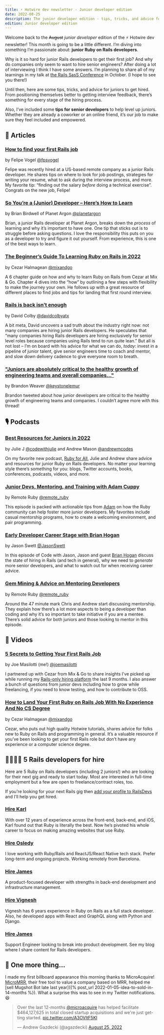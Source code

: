 ```yaml
---
title: ⚡️ Hotwire dev newsletter - Junior developer edition
date: 2022-08-25
description: The junior developer edition - tips, tricks, and advice for getting hired and how seniors can empower them.
edition: Junior developer edition
---
```


Welcome back to the ~~August~~ *junior developer* edition of the ⚡️ Hotwire dev newsletter! This month is going to be a little different. I’m diving into something I’m passionate about: **junior Ruby on Rails developers**.

Why is it so hard for junior Rails developers to get their first job? And why do companies only seem to want to hire senior engineers? After doing a lot of interviewing I think I have some answers. I’m planning to share all of my learnings in my talk at [the Rails SasS Conference](https://railssaas.com) in October. (I hope to see you there!)

Until then, here are some tips, tricks, and advice for juniors to get hired. From positioning themselves better to getting interview feedback, there’s something for every stage of the hiring process.

Also, I’ve included some **tips for senior developers** to help level up juniors. Whether they are already a coworker or an online friend, it’s our job to make sure they feel included and empowered.

## 📰 Articles

### [How to find your first Rails job](https://fpsvogel.com/posts/2022/how-to-find-ruby-rails-job)

by Felipe Vogel [@fpsvogel](https://twitter.com/fpsvogel)

Felipe was recently hired at a US-based remote company as a junior Rails developer. He shares tips on where to look for job postings, strategies for writing your resume, what to ask during the interview process, and more. My favorite tip: “finding out the salary *before* doing a technical exercise”. Congrats on the new job, Felipe!

### [So You’re a (Junior) Developer – Here’s How to Learn](https://blog.planetargon.com/entries/so-youre-a-junior-developer-heres-how-to-learn)

by Brian Birdwell of Planet Argon [@planetargon](https://twitter.com/planetargon)

Brian, a junior Rails developer at Planet Argon, breaks down the *process* of learning and why it’s important to have one. One tip that sticks out is to struggle before asking questions. I love the responsibility this puts on you as a developer to try and figure it out yourself. From experience, this is one of the best ways to learn.

### [The Beginner’s Guide To Learning Ruby on Rails in 2022](https://mixandgo.com/guide/learn-ruby-on-rails)

by Cezar Halmagean [@mixandgo](https://twitter.com/mixandgo)

A 6 chapter guide on how and why to learn Ruby on Rails from Cezar at Mix & Go. Chapter 4 dives into the “how” by outlining a few steps with flexibility to make the journey your own. He follows up with a great resource of different places to find jobs and tips for landing that first round interview.

### [Rails is back isn’t enough](https://www.colby.so/posts/rails-is-back-isnt-enough)

by David Colby [@davidcolbyatx](https://twitter.com/davidcolbyatx)

A bit meta, David uncovers a sad truth about the industry right now: not many companies are hiring junior Rails developers. He speculates that “many companies hiring Rails developers are hiring exclusively for senior level roles because companies using Rails tend to run quite lean.” But all is not lost – I’m on board with his advice for what we can do, *today*: invest in a pipeline of junior talent, give senior engineers time to coach and mentor, and slow down delivery cadence to give everyone room to breath.

### ["Juniors are absolutely critical to the healthy growth of engineering teams and overall companies..."](https://twitter.com/keystonelemur/status/1560857491776229376)

by Brandon Weaver [@keystonelemur](https://twitter.com/keystonelemur)

Brandon tweeted about how junior developers are critical to the healthy growth of engineering teams and companies. I couldn’t agree more with this thread!

## 🎙 Podcasts

### [Best Resources for Juniors in 2022](https://www.rubyforall.com/episodes/best-resources-for-juniors-in-2022)

by Julie J [@codewithjulie](https://twitter.com/codewithjulie) and Andrew Mason [@andrewmcodes](https://twitter.com/andrewmcodes)

On my favorite new podcast, [Ruby for All](https://www.rubyforall.com), Julie and Andrew share advice and resources for junior Ruby on Rails developers. No matter your learning style there’s something for you: blogs, Twitter accounts, books, conferences, podcasts, videos, and more.

### [Junior Devs, Mentoring, and Training with Adam Cuppy](https://remoteruby.com/190)

by Remote Ruby [@remote_ruby](https://twitter.com/remote_ruby)

This episode is packed with actionable tips from [Adam](https://twitter.com/adamcuppy) on how the Ruby community can help foster more junior developers. My favorites include casual mentorship programs, how to create a welcoming environment, and pair programming.

### [Early Developer Career Stage with Brian Hogan](https://www.codewithjason.com/podcast/11179354-159-early-developer-career-stage-with-brian-hogan/)

by Jason Swett [@JasonSwett](https://twitter.com/JasonSwett)

In this episode of Code with Jason, Jason and guest [Brian Hogan](https://twitter.com/bphogan) discuss the state of hiring in Rails (and tech in general), why we need to *generate* more senior developers, and what to watch out for when receiving career advice.

### [Gem Mining & Advice on Mentoring Developers](https://remoteruby.com/191)

by Remote Ruby [@remote_ruby](https://twitter.com/remote_ruby)

Around the 47 minute mark Chris and Andrew start discussing mentorship. They explain how there’s a lot more aspects to being a developer than coding and why it’s so important to take initiative if you are a mentee. There’s solid advice for both juniors and those looking to mentor in this episode.

## 🎥 Videos

### [5 Secrets to Getting Your First Rails Job](https://www.youtube.com/watch?v=UGWwrtj5k4M)

by Joe Masilotti (me!) [@joemasilotti](https://twitter.com/joemasilotti)

I partnered up with Cezar from Mix & Go to share insights I’ve picked up while running my [Rails-only hiring platform](https://railsdevs.com) the last 9 months. I also answer a bunch of questions from junior devs including how to grow while freelancing, if you need to know testing, and how to contribute to OSS.

### [How to Land Your First Ruby on Rails Job With No Experience And No CS Degree](https://www.youtube.com/watch?v=kG6w6kyAkN4)

by Cezar Halmagean [@mixandgo](https://twitter.com/mixandgo)

Cezar, who puts out high quality Hotwire tutorials, shares advice for folks new to Ruby on Rails and programming in general. It’s a valuable resource if you’ve been looking to get your first Rails role but don’t have any experience or a computer science degree.

## 👩‍💻👨‍💻 5 Rails developers for hire

Here are 5 Ruby on Rails developers (including 2 juniors!) who are looking for their next gig and ready to start today. Most are interested in full-time employment but a few are open to freelance/contract roles, too.

If you're looking for your next Rails gig then [add your profile to RailsDevs](https://railsdevs.com) and I'll help you get hired.

### [Hire Karl](https://railsdevs.com/developers/781)

With over 12 years of experience across the front-end, back-end, and iOS, Karl found out that Ruby is literally the best. Now he’s pivoted his whole career to focus on making amazing websites that use Ruby.

### [Hire Osledy](https://railsdevs.com/developers/803)

I love working with Ruby/Rails and ReactJS/React Native tech stack. Prefer long-term and ongoing projects. Working remotely from Barcelona.

### [Hire James](https://railsdevs.com/developers/19)

A product-focused developer with strengths in back-end development and infrastructure management.

### [Hire Vignesh](https://railsdevs.com/developers/338)

Vignesh has 6 years experience in Ruby on Rails as a full stack developer. Also, he developed apps with React and GraphQL along with Python and Django.

### [Hire James](https://railsdevs.com/developers/328)

Support Engineer looking to break into product development. See my blog where I share content for Rails developers.

## 👀 One more thing…

I made my first billboard appearance this morning thanks to MicroAcquire! [MicroMRR](https://micromrr.microacquire.com), their free tool to value a company based on MRR, helped me [sell Mugshot Bot late last year]({% post_url 2022-01-05-idea-to-sold-in-14-months %}). What a surprise this was to see in my Twitter notifications. 😆

<div class="flex justify-center">
  <blockquote class="twitter-tweet" data-dnt="true">
    <p lang="en" dir="ltr">
      Over the last 12-months <a href="https://twitter.com/microacquire?ref_src=twsrc%5Etfw">@microacquire</a> has helped facilitate $464,127,625 in total closed startup acquisitions and we&#39;re just getting started.
      <a href="https://t.co/A3OVltF5KI">pic.twitter.com/A3OVltF5KI</a>
    </p>
    &mdash; Andrew Gazdecki (@agazdecki)
    <a href="https://twitter.com/agazdecki/status/1562789924172021760?ref_src=twsrc%5Etfw">August 25, 2022</a>
  </blockquote>
  <script async src="https://platform.twitter.com/widgets.js" charset="utf-8"></script>
</div>
